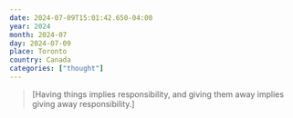 ```yaml
---
date: 2024-07-09T15:01:42.650-04:00
year: 2024
month: 2024-07
day: 2024-07-09
place: Toronto
country: Canada
categories: ["thought"]
---
```

> [Having things implies responsibility, and giving them away implies giving away responsibility.]
